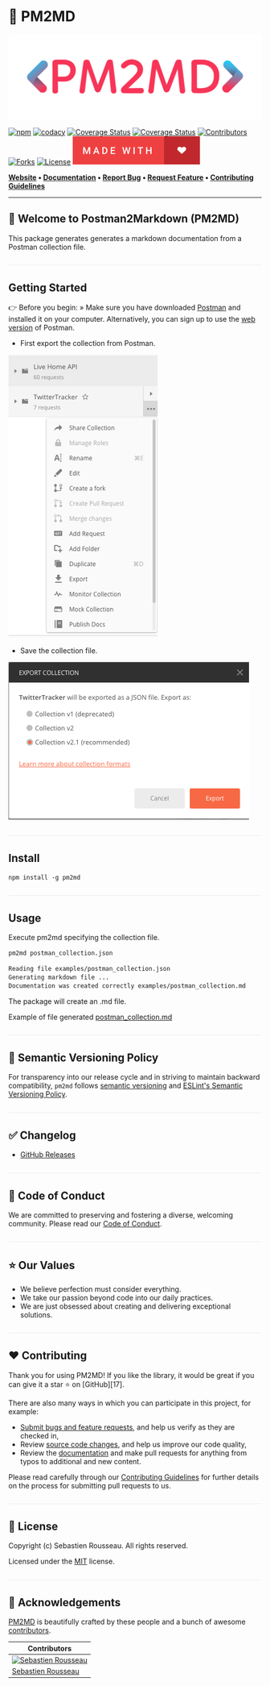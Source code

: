 # 🏤 PM2MD

[![Banner representing Postman2Markdown (PM2MD)][pm2md]][0]

[![npm][npm]][3]
[![codacy][codacy]][9]
[![Coverage Status](https://coveralls.io/repos/github/sebastienrousseau/pm2md/badge.svg?branch=main)][8]
[![Coverage Status](https://img.shields.io/coveralls/github/sebastienrousseau/pm2md/solid.svg?branch=main&style=for-the-badge\&color=blueviolet)][8]
[![Contributors][contributors-shield]][contributors-url]
[![Forks][forks-shield]][forks-url]
[![License](https://img.shields.io/badge/License-MIT-green.svg?style=for-the-badge\&color=ff69b4)][4]
![Made with Love][7]

**[Website](https://pm2md.o) • [Documentation](https://pm2md/docs/) 
• [Report Bug](https://github.com/sebastienrousseau/pm2md/issues) 
• [Request Feature](https://github.com/sebastienrousseau/pm2md/issues) 
• [Contributing Guidelines](https://github.com/sebastienrousseau/pm2md/blob/master/.github/CONTRIBUTING.md)**

***

## 👋 Welcome to Postman2Markdown (PM2MD) 

This package generates generates a markdown documentation from a Postman
collection file.

![divider][divider]

## Getting Started

👉 Before you begin: » Make sure you have downloaded [Postman][1] and installed
it on your computer. Alternatively, you can sign up to use the [web version][2]
of Postman.

- First export the collection from Postman.

![Drag Racing][5]

- Save the collection file.

![Drag Racing][6]

![divider][divider]

## Install

```npm
npm install -g pm2md
```

![divider][divider]

## Usage

Execute pm2md specifying the collection file.

```bash
pm2md postman_collection.json 
```

```bash
Reading file examples/postman_collection.json
Generating markdown file ...
Documentation was created correctly examples/postman_collection.md

```
The package will create an .md file.

Example of file generated
[postman_collection.md](examples/postman_collection.md)

![divider][divider]

## 🚥 Semantic Versioning Policy

For transparency into our release cycle and in striving to maintain backward
compatibility, `pm2md` follows [semantic versioning](http://semver.org/)
and [ESLint's Semantic Versioning Policy](https://github.com/eslint/eslint#semantic-versioning-policy).

![divider][divider]

## ✅ Changelog

- [GitHub Releases](https://github.com/sebastienrousseau/pm2md/releases)

![divider][divider]

## 📖 Code of Conduct

We are committed to preserving and fostering a diverse, welcoming community.
Please read our [Code of Conduct](https://github.com/sebastienrousseau/pm2md/blob/master/.github/CODE-OF-CONDUCT.md).

![divider][divider]

## ⭐️ Our Values

- We believe perfection must consider everything.
- We take our passion beyond code into our daily practices.
- We are just obsessed about creating and delivering exceptional solutions.

![divider][divider]

## ❤️ Contributing

Thank you for using PM2MD! If you like the library, it would be 
great if you can give it a star ⭐ on [GitHub][17].

There are also many ways in which you can participate in this project, for
example:

* [Submit bugs and feature requests](https://github.com/sebastienrousseau/pm2md/issues/new), and help us verify as they are checked in,
* Review [source code changes](https://github.com/sebastienrousseau/pm2md/pulls), and help us improve our code quality,
* Review the [documentation](https://github.com/sebastienrousseau/pm2md/docs) and make pull requests for anything from typos to additional and new content.

Please read carefully through our
[Contributing Guidelines](https://github.com/sebastienrousseau/pm2md/blob/master/.github/CONTRIBUTING.md)
for further details on the process for submitting pull requests to us.

![divider][divider]

## 🥂 License

Copyright (c) Sebastien Rousseau. All rights reserved.

Licensed under the [MIT](LICENSE) license.

![divider][divider]

## 💖 Acknowledgements

[PM2MD][0] is beautifully crafted by these people and a bunch of awesome
[contributors][contributors-url].

| Contributors |
|---------|
|[![Sebastien Rousseau](https://avatars0.githubusercontent.com/u/1394998?s=250)](https://sebastienrousseau.co.uk)|
|[Sebastien Rousseau](https://github.com/sebastienrousseau)|

[codacy]: https://img.shields.io/codacy/grade/f20b5f4e5e6649a9a4ec25df87b6dc08?style=for-the-badge "codacy"
[contributors-shield]: https://img.shields.io/github/contributors/sebastienrousseau/pm2md.svg?style=for-the-badge "contributors"
[divider]: https://raw.githubusercontent.com/sebastienrousseau/pm2md/master/assets/divider.svg "divider"
[forks-shield]: https://img.shields.io/github/forks/sebastienrousseau/pm2md.svg?style=for-the-badge "forks"
[npm]: https://img.shields.io/npm/v/sebastienrousseau/pm2md.svg?style=for-the-badge\&color=f14041 "npm"
[pm2md]: https://raw.githubusercontent.com/sebastienrousseau/pm2md/master/assets/pm2md-logo.svg "Postman2Markdown (PM2MD)" 

[0]: https://pm2md.io
[1]: https://www.postman.com/downloads/
[2]: https://www.postman.com/
[3]: https://www.npmjs.com/@sebastienrousseau/pm2md
[4]: https://opensource.org/licenses/MIT
[5]: https://raw.githubusercontent.com/sebastienrousseau/pm2md/master/resources/export_collection.png
[6]: https://raw.githubusercontent.com/sebastienrousseau/pm2md/master/resources/export.png
[7]: https://raw.githubusercontent.com/sebastienrousseau/pm2md/master/assets/made-with-love.svg
[8]: https://coveralls.io/github/sebastienrousseau/pm2md?branch=main
[9]: https://app.codacy.com/gh/sebastienrousseau/pm2md/
[forks-url]: https://github.com/sebastienrousseau/pm2md/network/members
[contributors-url]: https://github.com/sebastienrousseau/pm2md/graphs/contributors
